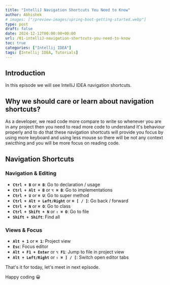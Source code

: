 ```yaml
---
title: "IntelliJ Navigation Shortcuts You Need to Know"
author: Abhishek
# images: ["/preview-images/spring-boot-getting-started.webp"]
type: post
draft: false
date: 2024-12-12T00:00:00+00:00
url: /01-intelliJ-navigation-shortcuts-you-need-to-know
toc: true
categories: ["Intellij IDEA"]
tags: [Intellij IDEA, Tutorials]
---
```


## Introduction
In this episode we will see IntelliJ IDEA navigation shortcuts.

## Why we should care or learn about navigation shortcuts?
As a developer, we read code more compare to write so whenever you are in any project
then you need to read more code to understand it's behaviour properly and to do that these navigation shortcuts will provide you focus by using more keyboard and using less mouse so there will be not any context swicthing and you will be more focus on reading code.

## Navigation Shortcuts

### Navigation & Editing

- **`Ctrl + B`** or **`⌘ B`**: Go to declaration / usage
- **`Ctrl + Alt + B`** or **`⌥ ⌘ B`**: Go to implementations
- **`Ctrl + U`** or **`⌘ U`**: Go to super method
- **`Ctrl + Alt + Left/Right`** or **`⌘ [ / ]`**: Go back / forward
- **`Ctrl + N`** or **`⌘ O`**: Go to class
- **`Ctrl + Shift + N`** or **`⇧ ⌘ O`**: Go to file
- **`Shift + Shift`**: Find all

### Views & Focus

- **`Alt + 1`** or **`⌘ 1`**: Project view
- **`Esc`**: Focus editor
- **`Alt + F1 + Enter`** or **`⌥ F1`**: Jump to file in project view
- **`Alt + Left/Right`** or **`⇧ ⌘ ] / [`**: Switch open editor tabs


That's it for today, let's meet in next episode.

Happy coding :grinning:











